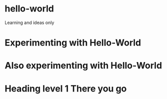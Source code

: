 # hello-world
Learning and ideas only
<h1>Experimenting with Hello-World</h1>

# Also experimenting with Hello-World

# Heading level 1 There you go
